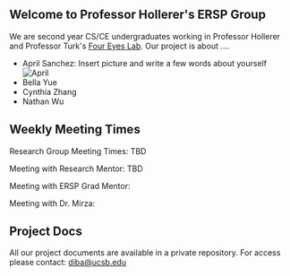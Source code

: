 ## Welcome to Professor Hollerer's ERSP Group

We are second year CS/CE undergraduates working in Professor Hollerer and Professor Turk's [Four Eyes Lab](http://ilab.cs.ucsb.edu/). Our project is about ....


* April Sanchez: Insert picture and write a few words about yourself
![April](pic) 
* Bella Yue
* Cynthia Zhang
* Nathan Wu  


## Weekly Meeting Times

Research Group Meeting Times: TBD

Meeting with Research Mentor: TBD

Meeting with ERSP Grad Mentor:

Meeting with Dr. Mirza:



## Project Docs
All our project documents are available in a private repository. For access please contact: diba@ucsb.edu
